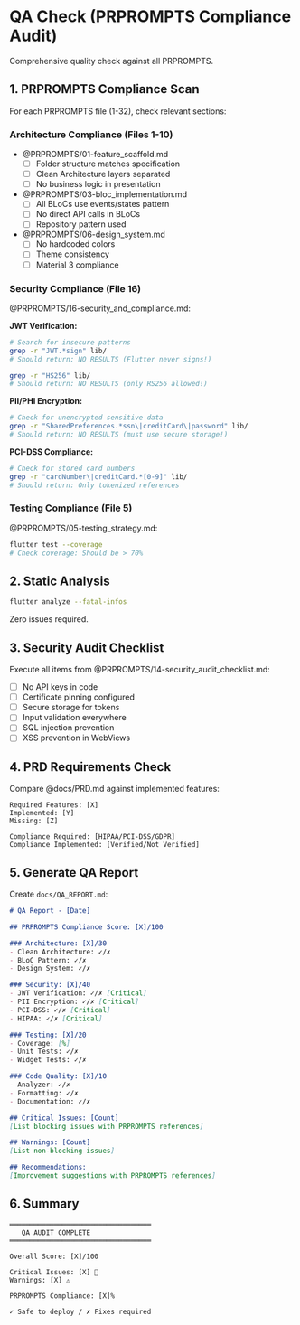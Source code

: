 # QA Check (PRPROMPTS Compliance Audit)

Comprehensive quality check against all PRPROMPTS.

## 1. PRPROMPTS Compliance Scan
For each PRPROMPTS file (1-32), check relevant sections:

### Architecture Compliance (Files 1-10)
- @PRPROMPTS/01-feature_scaffold.md
  - [ ] Folder structure matches specification
  - [ ] Clean Architecture layers separated
  - [ ] No business logic in presentation

- @PRPROMPTS/03-bloc_implementation.md
  - [ ] All BLoCs use events/states pattern
  - [ ] No direct API calls in BLoCs
  - [ ] Repository pattern used

- @PRPROMPTS/06-design_system.md
  - [ ] No hardcoded colors
  - [ ] Theme consistency
  - [ ] Material 3 compliance

### Security Compliance (File 16)
@PRPROMPTS/16-security_and_compliance.md:

**JWT Verification:**
```bash
# Search for insecure patterns
grep -r "JWT.*sign" lib/
# Should return: NO RESULTS (Flutter never signs!)

grep -r "HS256" lib/
# Should return: NO RESULTS (only RS256 allowed!)
```

**PII/PHI Encryption:**
```bash
# Check for unencrypted sensitive data
grep -r "SharedPreferences.*ssn\|creditCard\|password" lib/
# Should return: NO RESULTS (must use secure storage!)
```

**PCI-DSS Compliance:**
```bash
# Check for stored card numbers
grep -r "cardNumber\|creditCard.*[0-9]" lib/
# Should return: Only tokenized references
```

### Testing Compliance (File 5)
@PRPROMPTS/05-testing_strategy.md:
```bash
flutter test --coverage
# Check coverage: Should be > 70%
```

## 2. Static Analysis
```bash
flutter analyze --fatal-infos
```
Zero issues required.

## 3. Security Audit Checklist
Execute all items from @PRPROMPTS/14-security_audit_checklist.md:
- [ ] No API keys in code
- [ ] Certificate pinning configured
- [ ] Secure storage for tokens
- [ ] Input validation everywhere
- [ ] SQL injection prevention
- [ ] XSS prevention in WebViews

## 4. PRD Requirements Check
Compare @docs/PRD.md against implemented features:
```
Required Features: [X]
Implemented: [Y]
Missing: [Z]

Compliance Required: [HIPAA/PCI-DSS/GDPR]
Compliance Implemented: [Verified/Not Verified]
```

## 5. Generate QA Report
Create `docs/QA_REPORT.md`:
```markdown
# QA Report - [Date]

## PRPROMPTS Compliance Score: [X]/100

### Architecture: [X]/30
- Clean Architecture: ✓/✗
- BLoC Pattern: ✓/✗
- Design System: ✓/✗

### Security: [X]/40
- JWT Verification: ✓/✗ [Critical]
- PII Encryption: ✓/✗ [Critical]
- PCI-DSS: ✓/✗ [Critical]
- HIPAA: ✓/✗ [Critical]

### Testing: [X]/20
- Coverage: [%]
- Unit Tests: ✓/✗
- Widget Tests: ✓/✗

### Code Quality: [X]/10
- Analyzer: ✓/✗
- Formatting: ✓/✗
- Documentation: ✓/✗

## Critical Issues: [Count]
[List blocking issues with PRPROMPTS references]

## Warnings: [Count]
[List non-blocking issues]

## Recommendations:
[Improvement suggestions with PRPROMPTS references]
```

## 6. Summary
```
═══════════════════════════════════
   QA AUDIT COMPLETE
═══════════════════════════════════

Overall Score: [X]/100

Critical Issues: [X] 🚨
Warnings: [X] ⚠️

PRPROMPTS Compliance: [X]%

✓ Safe to deploy / ✗ Fixes required
```
